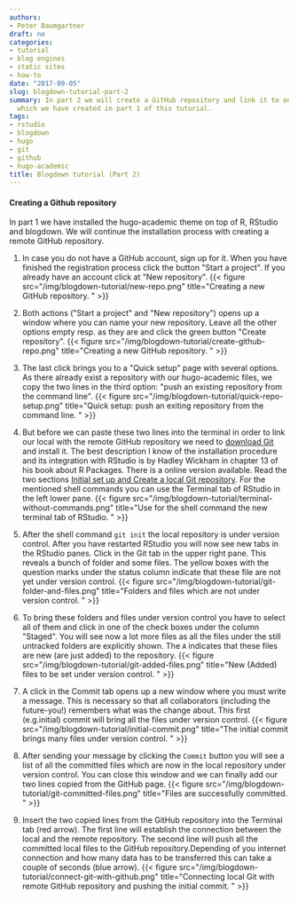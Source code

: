 ```yaml
---
authors: 
- Peter Baumgartner
draft: no
categories:
- tutorial
- blog engines
- static sites
- how-to
date: "2017-09-05"
slug: blogdown-tutorial-part-2
summary: In part 2 we will create a GitHub repository and link it to our local repository,
  which we have created in part 1 of this tutorial.
tags:
- rstudio
- blogdown
- hugo
- git
- github
- hugo-academic
title: Blogdown tutorial (Part 2)
---
```


#### Creating a Github repository

In part 1 we have installed the hugo-academic theme on top of R, RStudio and blogdown. We will continue the installation process with creating a remote GitHub repository.


1. In case you do not have a GitHub account, sign up for it. When you have finished the registration process click the button "Start a project". If you already have an account click at "New repository". {{< figure src="/img/blogdown-tutorial/new-repo.png" title="Creating a new GitHub repository. " >}}

2. Both actions ("Start a project" and "New repository") opens up a window where you can name your new repository. Leave all the other options empty resp. as they are and click the green button "Create repository". {{< figure src="/img/blogdown-tutorial/create-github-repo.png" title="Creating a new GitHub repository. " >}}

3. The last click brings you to a "Quick setup" page with several options. As there already exist a repository with our hugo-academic files, we copy the two lines in the third option: "push an existing repository from the command line". {{< figure src="/img/blogdown-tutorial/quick-repo-setup.png" title="Quick setup: push an exiting repository from the command line. " >}}

4. But before we can paste these two lines into the terminal in order to link our local with the remote GitHub repository we need to [download Git](https://git-scm.com/downloads) and install it. The best description I know of the installation procedure and its integration with RStudio is by Hadley Wickham in chapter 13 of his book about R Packages. There is a online version available. Read the two sections [Initial set up and Create a local Git repository](http://r-pkgs.had.co.nz/git.html#git-init). For the mentioned shell commands you can use the Terminal tab of RStudio in the left lower pane. {{< figure src="/img/blogdown-tutorial/terminal-without-commands.png" title="Use for the shell command the new terminal tab of RStudio. " >}}

5. After the shell command `git init` the local repository is under version control. After you have restarted RStudio you will now see new tabs in the RStudio panes. Click in the Git tab in the upper right pane. This reveals a bunch of folder and some files. The yellow boxes with the question marks under the status column indicate that these file are not yet under version control. {{< figure src="/img/blogdown-tutorial/git-folder-and-files.png" title="Folders and files which are not under version control. " >}}

6. To bring these folders and files under version control you have to select all of them and click in one of the check boxes under the column "Staged". You will see now a lot more files as all the files under the still untracked folders are explicitly shown. The `A` indicates that these files are new (are just added) to the repository. {{< figure src="/img/blogdown-tutorial/git-added-files.png" title="New (Added) files  to be set under version control. " >}}

7. A click in the Commit tab opens up a new window where you must write a message. This is necessary so that all collaborators (including the future-you!) remembers what was the change about. This first  (e.g.initial) commit will bring all the files under version control. {{< figure src="/img/blogdown-tutorial/initial-commit.png" title="The initial commit brings many files under version control. " >}}

8. After sending your message by clicking the `Commit` button you will see a list of all the committed files which are now in the local repository under version control. You can close this window and we can finally add our two lines copied from the GitHub page. {{< figure src="/img/blogdown-tutorial/git-committed-files.png" title="Files are successfully committed. " >}}

9. Insert the two copied lines from the GitHub repository into the Terminal tab (red arrow). The first line will establish the connection between the local and the remote repository. The second line will push all the committed local files to the GitHub repository.Depending of you internet connection and how many data has to be transferred this can take a couple of seconds (blue arrow). {{< figure src="/img/blogdown-tutorial/connect-git-with-github.png" title="Connecting local Git with remote GitHub repository and pushing the initial commit. " >}}
